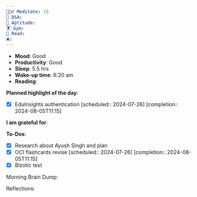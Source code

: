 ```yaml
---
🧘🏻‍♂️ Meditate: 10
🤖 DSA: 
🧠 Aptitude: 
🏋 Gym: 
📖 Read: 
❌:
---
```

- **Mood**: Good
- **Productivity**: Good
- **Sleep**: 5.5 hrs
- **Wake-up time**: 6:20 am
- **Reading**: 


**Planned highlight of the day**:
- [x] EduInsights authentication   [scheduled:: 2024-07-26]  [completion:: 2024-08-05T11:15]

**I am grateful for**:

**To-Dos**:
- [x] Research about Ayush Singh and plan
- [x] OCI flashcards revise   [scheduled:: 2024-07-26]  [completion:: 2024-08-05T11:15]
- [x] Bizotic test

Morning Brain Dump:

Reflections:
